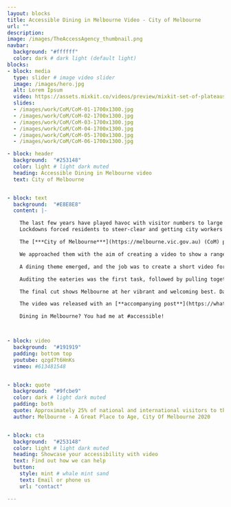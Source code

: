 ```yaml
---
layout: blocks
title: Accessible Dining in Melbourne Video - City of Melbourne
url: ""
description:
image: /images/TheAccessAgency_thumbnail.png
navbar:
  background: "#ffffff"
  color: dark # dark light (default light)
blocks:
- block: media
  type: slider # image video slider
  image: /images/hero.jpg
  alt: Lorem Ipsum
  video: https://assets.mixkit.co/videos/preview/mixkit-set-of-plateaus-seen-from-the-heights-in-a-sunset-26070-large.mp4
  slides:
  - /images/work/CoM/CoM-01-1700x1300.jpg
  - /images/work/CoM/CoM-02-1700x1300.jpg
  - /images/work/CoM/CoM-03-1700x1300.jpg
  - /images/work/CoM/CoM-04-1700x1300.jpg
  - /images/work/CoM/CoM-05-1700x1300.jpg
  - /images/work/CoM/CoM-06-1700x1300.jpg

- block: header
  background:  "#253148"
  color: light # light dark muted
  heading: Accessible Dining in Melbourne video
  text: City of Melbourne


- block: text
  background:  "#E8E8E8"
  content: |-

    The last few years have played havoc with visitor numbers to large cities.
    Lockdowns forced residents to steer-clear and getting city workers to return is proving difficult.

    The [***City of Melbourne***](https://melbourne.vic.gov.au) (CoM) pushed forward with activation programs, large-scale events and messaging through digital channels – slowly drawing people back into the heart of the city.

    We approached them with the aim of creating a video to show a range of accessible experiences in the CBD – a liveable city is an accessible one.

    A dining theme emerged, and the job was to create a short video for social media and Visitor Information Centres (VICs). Working with a talented team that included the City of Melbourne’s in-house crew at [***What’s on Melbourne***](https://whatson.melbourne.vic.gov.au) and their oft used video and photo team.

    Auditing the eateries was the first task, followed by pulling together talent and then storyboarding the accessibility elements. The filming was undertaken by Tim J Smith and photography by Dan Castella.

    The final cut shows Melbourne at her vibrant and welcoming best. Day-to-night and suited for all budgets, our city has so much to offer in accessible, inclusive drinking and dining options.

    The video was released with an [**accompanying post**](https://whatson.melbourne.vic.gov.au/article/the-best-accessible-restaurants-in-melbourne) on What’s on Melbourne. Footage will remain in the Visit Melbourne asset library as evergreen content.

    Dining in Melbourne? You had me at #accessible!



- block: video
  background:  "#191919"
  padding: bottom top
  youtube: qzgd7t6HnKs
  vimeo: #613481548


- block: quote
  background:  "#9fcbe9"
  color: dark # light dark muted
  padding: both
  quote: Approximately 25% of national and international visitors to the CBD are aged 55 years and over
  author: Melbourne - A Great Place to Age, City Of Melbourne 2020


- block: cta
  background:  "#253148"
  color: light # light dark muted
  heading: Showcase your accessibility with video
  text: Find out how we can help
  button:
    style: mint # whale mint sand
    text: Email or phone us
    url: "contact"

---
```

